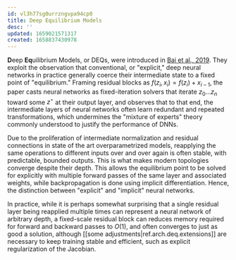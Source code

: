 ```yaml
---
id: vl3h77sg0urrzngvpa94cp0
title: Deep Equilibrium Models
desc: ''
updated: 1659021571317
created: 1658837430978
---
```

**D**eep **Eq**uilibrium Models, or DEQs, were introduced in [Bai et al., 2019][deq]. They exploit the observation that conventional, or "explicit," deep neural networks in practice generally coerce their intermediate state to a fixed point of "equilibrium." Framing residual blocks as $f(z_i, x_i) = f(z_{i}) + x_{i-1}$,  the paper casts neural networks as fixed-iteration solvers that iterate $z_0 \ldots z_n$ toward some $z^\star$ at their output layer, and observes that to that end, the intermediate layers of neural networks often learn redundant and repeated transformations, which undermines the "mixture of experts" theory commonly understood to justify the performance of DNNs. 

Due to the proliferation of intermediate normalization and residual connections in state of the art overparametrized models, reapplying the same operations to different inputs over and over again is often stable, with predictable, bounded outputs. This is what makes modern topologies converge despite their depth. This allows the equilibrium point to be solved for explicitly with multiple forward passes of the same layer and associated weights, while backpropagation is done using implicit differentiation. Hence, the distinction between "explicit" and "implicit" neural networks.

In practice, while it is perhaps somewhat surprising that a single residual layer being reapplied multiple times can represent a neural network of arbitrary depth, a fixed-scale residual block can reduces memory required for forward and backward passes to $O(1)$, and often converges to just as good a solution, although [[some adjustments|ref.arch.deq.extensions]] are necessary to keep training stable and efficient, such as explicit regularization of the Jacobian.



[deq]: https://arxiv.org/abs/1909.01377
[tutorial]: http://implicit-layers-tutorial.org/deep_equilibrium_models/
